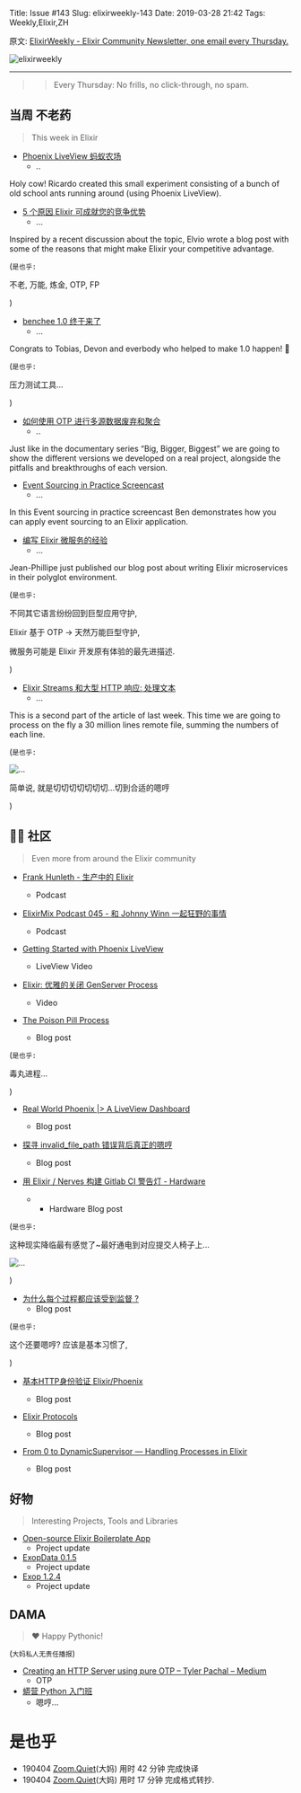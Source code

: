 Title: Issue #143
Slug: elixirweekly-143
Date: 2019-03-28 21:42
Tags: Weekly,Elixir,ZH



原文: [ElixirWeekly - Elixir Community Newsletter, one email every Thursday.](https://elixirweekly.net/issues/143)

![elixirweekly](https://elixirweekly.net/images/envelope.png)

------

>> Every Thursday: No frills, no click-through, no spam.
>> 


## 当周 不老药
> This week in Elixir


- [Phoenix LiveView 蚂蚁农场](https://phoenix-liveview-ant-farm.herokuapp.com/)
    + ..

Holy cow! Ricardo created this small experiment consisting of a bunch of old school ants running around (using Phoenix LiveView).

- [5 个原因 Elixir 可成就您的竞争优势](https://www.elviovicosa.com/2019/03/29/5-reasons-elixir-competitive-advantage.html)
    + ...

Inspired by a recent discussion about the topic, Elvio wrote a blog post with some of the reasons that might make Elixir your competitive advantage.

(`是也乎:`

不老, 万能, 炼金, OTP, FP 

)


- [benchee 1.0 终于来了](https://github.com/bencheeorg/benchee)
    + ...

Congrats to Tobias, Devon and everbody who helped to make 1.0 happen! 🎉

(`是也乎:`

压力测试工具...

)


- [如何使用 OTP 进行多源数据废弃和聚合](https://coletiv.com/blog/scrapping-data-elixir-otp/)
    + ..

Just like in the documentary series “Big, Bigger, Biggest” we are going to show the different versions we developed on a real project, alongside the pitfalls and breakthroughs of each version.

- [Event Sourcing in Practice Screencast](https://10consulting.com/2019/03/29/event-sourcing-in-practice/)
    + ...

In this Event sourcing in practice screencast Ben demonstrates how you can apply event sourcing to an Elixir application.

- [编写 Elixir 微服务的经验](https://eng.heetch.com/our-experience-writing-elixir-microservices-53c2a37d06c2?gi=5b4a338aedfc)
    + ...

Jean-Phillipe just published our blog post about writing Elixir microservices in their polyglot environment.

(`是也乎:`

不同其它语言纷纷回到巨型应用守护,

Elixir 基于 OTP -> 天然万能巨型守护,

微服务可能是 Elixir 开发原有体验的最先进描述.

)


- [Elixir Streams 和大型 HTTP 响应: 处理文本](https://www.poeticoding.com/elixir-stream-and-large-http-responses-processing-text/)
    + ...

This is a second part of the article of last week. This time we are going to process on the fly a 30 million lines remote file, summing the numbers of each line.

(`是也乎:`

![...](https://1o6jjh24p1t92lcqci49qg8a-wpengine.netdna-ssl.com/wp-content/uploads/2019/04/rev_lines.png)

简单说, 就是切切切切切切切...切到合适的嗯哼


)

## 📆🐍 社区
> Even more from around the Elixir community


- [Frank Hunleth - 生产中的 Elixir](https://podcast.smartlogic.io/season-1-hunleth)
    +  Podcast

- [ElixirMix Podcast 045 - 和 Johnny Winn 一起狂野的事情](https://devchat.tv/elixir-mix/emx-045-where-the-wild-things-are-with-johnny-winn/)
    +  Podcast

- [Getting Started with Phoenix LiveView](https://elixircasts.io/phoenix-live-view)
    +  LiveView Video

- [Elixir: 优雅的关闭 GenServer Process](https://www.codemy.net/posts/elixir-gracefully-shutting-down-genserver-process-026/sets/elixir-foundation)
    +  Video

- [The Poison Pill Process](https://medium.com/@TehBrofessor/the-poison-pill-process-f027415dafe4)
    +  Blog post

(`是也乎:`

毒丸进程...

)

- [Real World Phoenix |> A LiveView Dashboard](https://www.theguild.nl/real-world-phoenix-of-groter-dan-a-liveview-dashboard/)
    +  Blog post

- [探寻 invalid_file_path 错误背后真正的嗯哼](https://www.welcometothejungle.co/fr/articles/invalid-file-path-error)
    +  Blog post

- [用 Elixir / Nerves 构建 Gitlab CI 警告灯 - Hardware](https://frank.kumro.io/building-a-gitlab-ci-light-using-nerves-hardware/)
    + - Hardware Blog post

(`是也乎:`

这种现实降临最有感觉了~最好通电到对应提交人椅子上...

![...](https://frank.kumro.io/content/images/2019/03/light-cycle-1.gif)

)


- [为什么每个过程都应该受到监督 ?](https://medium.com/@derek.kraan2/why-should-every-process-be-supervised-4fbd39c495c6)
    +  Blog post

(`是也乎:`

这个还要嗯哼? 应该是基本习惯了,

)

- [基本HTTP身份验证 Elixir/Phoenix](http://nts.strzibny.name/basic-http-authentication-in-elixir-phoenix/)
    +  Blog post

- [Elixir Protocols](https://samuelmullen.com/articles/elixir-protocols/)
    +  Blog post

- [From 0 to DynamicSupervisor — Handling Processes in Elixir](https://coletiv.com/blog/handling-elixir-processes-dynamicsupervisor/) 
    + Blog post

## 好物
> Interesting Projects, Tools and Libraries


- [Open-source Elixir Boilerplate App](https://github.com/mirego/elixir-boilerplate)
    + Project update
- [ExopData 0.1.5](https://github.com/madeinussr/exop_data) 
    + Project update
- [Exop 1.2.4](https://github.com/madeinussr/exop) 
    + Project update



## DAMA
> ❤️ Happy Pythonic!

(`大妈私人无责任播报`)

- [Creating an HTTP Server using pure OTP – Tyler Pachal – Medium](https://medium.com/@tylerpachal/creating-an-http-server-using-pure-otp-c600fb41c972)
    + OTP
- [蟒营 Python 入门班](https://py.101.camp/)
    + 嗯哼...

# 是也乎

- 190404 [Zoom.Quiet](http://zoomquiet.io/)(大妈) 用时 42 分钟 完成快译
- 190404 [Zoom.Quiet](http://zoomquiet.io/)(大妈) 用时 17 分钟 完成格式转抄.
